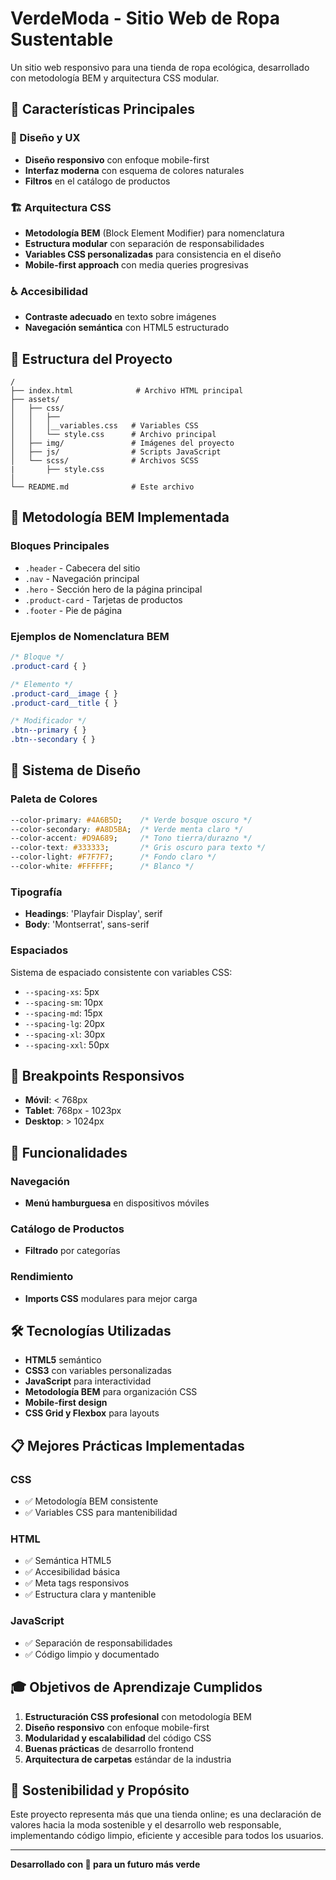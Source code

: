 # VerdeModa - Sitio Web de Ropa Sustentable

Un sitio web responsivo para una tienda de ropa ecológica, desarrollado con metodología BEM y arquitectura CSS modular.

## 🌟 Características Principales

### 🎨 Diseño y UX
- **Diseño responsivo** con enfoque mobile-first
- **Interfaz moderna** con esquema de colores naturales
- **Filtros** en el catálogo de productos

### 🏗️ Arquitectura CSS
- **Metodología BEM** (Block Element Modifier) para nomenclatura
- **Estructura modular** con separación de responsabilidades
- **Variables CSS personalizadas** para consistencia en el diseño
- **Mobile-first approach** con media queries progresivas

### ♿ Accesibilidad
- **Contraste adecuado** en texto sobre imágenes
- **Navegación semántica** con HTML5 estructurado

## 📁 Estructura del Proyecto

```
/
├── index.html              # Archivo HTML principal
├── assets/
│   ├── css/
│   │   ├──  
│   │   │__variables.css   # Variables CSS
│   │   └── style.css      # Archivo principal
│   ├── img/               # Imágenes del proyecto
│   ├── js/                # Scripts JavaScript
│   └── scss/              # Archivos SCSS 
|       ├── style.css      
│    
└── README.md              # Este archivo
```

## 🎯 Metodología BEM Implementada

### Bloques Principales
- `.header` - Cabecera del sitio
- `.nav` - Navegación principal
- `.hero` - Sección hero de la página principal
- `.product-card` - Tarjetas de productos
- `.footer` - Pie de página

### Ejemplos de Nomenclatura BEM
```css
/* Bloque */
.product-card { }

/* Elemento */
.product-card__image { }
.product-card__title { }

/* Modificador */
.btn--primary { }
.btn--secondary { }
```

## 🎨 Sistema de Diseño

### Paleta de Colores
```css
--color-primary: #4A6B5D;    /* Verde bosque oscuro */
--color-secondary: #A8D5BA;  /* Verde menta claro */
--color-accent: #D9A689;     /* Tono tierra/durazno */
--color-text: #333333;       /* Gris oscuro para texto */
--color-light: #F7F7F7;      /* Fondo claro */
--color-white: #FFFFFF;      /* Blanco */
```

### Tipografía
- **Headings**: 'Playfair Display', serif
- **Body**: 'Montserrat', sans-serif

### Espaciados
Sistema de espaciado consistente con variables CSS:
- `--spacing-xs`: 5px
- `--spacing-sm`: 10px
- `--spacing-md`: 15px
- `--spacing-lg`: 20px
- `--spacing-xl`: 30px
- `--spacing-xxl`: 50px

## 📱 Breakpoints Responsivos

- **Móvil**: < 768px
- **Tablet**: 768px - 1023px
- **Desktop**: > 1024px

## 🚀 Funcionalidades

### Navegación
- **Menú hamburguesa** en dispositivos móviles

### Catálogo de Productos
- **Filtrado** por categorías  

### Rendimiento
- **Imports CSS** modulares para mejor carga

## 🛠️ Tecnologías Utilizadas

- **HTML5** semántico
- **CSS3** con variables personalizadas
- **JavaScript** para interactividad
- **Metodología BEM** para organización CSS
- **Mobile-first design**
- **CSS Grid y Flexbox** para layouts

## 📋 Mejores Prácticas Implementadas

### CSS
- ✅ Metodología BEM consistente
- ✅ Variables CSS para mantenibilidad   

### HTML
- ✅ Semántica HTML5
- ✅ Accesibilidad básica
- ✅ Meta tags responsivos
- ✅ Estructura clara y mantenible

### JavaScript
- ✅ Separación de responsabilidades
- ✅ Código limpio y documentado

## 🎓 Objetivos de Aprendizaje Cumplidos

1. **Estructuración CSS profesional** con metodología BEM
2. **Diseño responsivo** con enfoque mobile-first
3. **Modularidad y escalabilidad** del código CSS
4. **Buenas prácticas** de desarrollo frontend
5. **Arquitectura de carpetas** estándar de la industria

## 🌱 Sostenibilidad y Propósito

Este proyecto representa más que una tienda online; es una declaración de valores hacia la moda sostenible y el desarrollo web responsable, implementando código limpio, eficiente y accesible para todos los usuarios.

---

**Desarrollado con 💚 para un futuro más verde**
